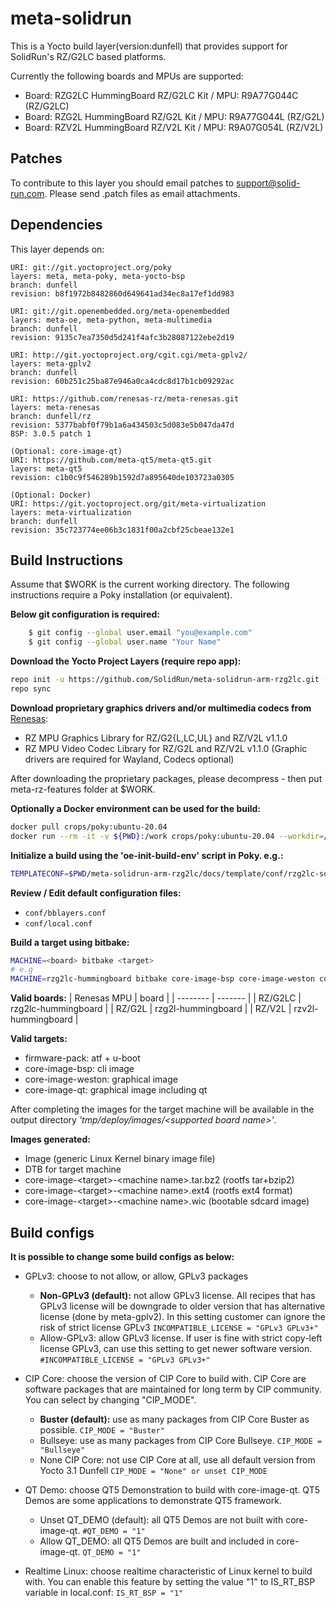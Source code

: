 # meta-solidrun

This is a Yocto build layer(version:dunfell) that provides support for SolidRun's RZ/G2LC based platforms.

Currently the following boards and MPUs are supported:

- Board: RZG2LC HummingBoard RZ/G2LC Kit / MPU: R9A77G044C (RZ/G2LC)
- Board: RZG2L HummingBoard RZ/G2L Kit / MPU: R9A77G044L (RZ/G2L)
- Board: RZV2L HummingBoard RZ/V2L Kit / MPU: R9A07G054L (RZ/V2L)

## Patches

To contribute to this layer you should email patches to support@solid-run.com. Please send .patch files as email attachments.

## Dependencies

This layer depends on:

    URI: git://git.yoctoproject.org/poky
    layers: meta, meta-poky, meta-yocto-bsp
    branch: dunfell
    revision: b8f1972b8482860d649641ad34ec8a17ef1dd983

    URI: git://git.openembedded.org/meta-openembedded
    layers: meta-oe, meta-python, meta-multimedia
    branch: dunfell
    revision: 9135c7ea7350d5d241f4afc3b28087122ebe2d19

    URI: http://git.yoctoproject.org/cgit.cgi/meta-gplv2/
    layers: meta-gplv2
    branch: dunfell
    revision: 60b251c25ba87e946a0ca4cdc8d17b1cb09292ac

    URI: https://github.com/renesas-rz/meta-renesas.git
    layers: meta-renesas
    branch: dunfell/rz
    revision: 5377babf0f79b1a6a434503c5d083e5b047da47d
    BSP: 3.0.5 patch 1

    (Optional: core-image-qt)
    URI: https://github.com/meta-qt5/meta-qt5.git
    layers: meta-qt5
    revision: c1b0c9f546289b1592d7a895640de103723a0305

    (Optional: Docker)
    URI: https://git.yoctoproject.org/git/meta-virtualization
    layers: meta-virtualization
    branch: dunfell
    revision: 35c723774ee06b3c1831f00a2cbf25cbeae132e1

## Build Instructions

Assume that $WORK is the current working directory.
The following instructions require a Poky installation (or equivalent).

**Below git configuration is required:**
```bash
    $ git config --global user.email "you@example.com"
    $ git config --global user.name "Your Name"
```

**Download the Yocto Project Layers (require repo app):**
```bash
repo init -u https://github.com/SolidRun/meta-solidrun-arm-rzg2lc.git -b dunfell -m meta-solidrun-arm-rzg2lc.xml
repo sync
```

**Download proprietary graphics drivers and/or multimedia codecs from** [Renesas](https://www.renesas.com/us/en/products/microcontrollers-microprocessors/rz-mpus/rzg-linux-platform/rzg-marketplace/verified-linux-package/rzg-verified-linux-package):
- RZ MPU Graphics Library for RZ/G2{L,LC,UL} and RZ/V2L v1.1.0
- RZ MPU Video Codec Library for RZ/G2L and RZ/V2L v1.1.0
(Graphic drivers are required for Wayland, Codecs optional)

After downloading the proprietary packages, please decompress - then put meta-rz-features folder at $WORK.

**Optionally a Docker environment can be used for the build:**
```bash
docker pull crops/poky:ubuntu-20.04
docker run --rm -it -v ${PWD}:/work crops/poky:ubuntu-20.04 --workdir=/work
```

**Initialize a build using the 'oe-init-build-env' script in Poky. e.g.:**
```bash
TEMPLATECONF=$PWD/meta-solidrun-arm-rzg2lc/docs/template/conf/rzg2lc-solidrun source poky/oe-init-build-env build
```

**Review / Edit default configuration files:**
- `conf/bblayers.conf`
- `conf/local.conf`

**Build a target using bitbake:**
```bash
MACHINE=<board> bitbake <target>
# e.g
MACHINE=rzg2lc-hummingboard bitbake core-image-bsp core-image-weston core-image-qt
```
**Valid boards:**
| Renesas MPU    | board |
| -------- | ------- |
| RZ/G2LC | rzg2lc-hummingboard |
| RZ/G2L | rzg2l-hummingboard |
| RZ/V2L | rzv2l-hummingboard |


**Valid targets:**
- firmware-pack: atf + u-boot
- core-image-bsp: cli image
- core-image-weston: graphical image
- core-image-qt: graphical image including qt

After completing the images for the target machine will be available in the output
directory _'tmp/deploy/images/\<supported board name\>'_.

**Images generated:**
* Image (generic Linux Kernel binary image file)
* DTB for target machine
* core-image-\<target\>-\<machine name\>.tar.bz2 (rootfs tar+bzip2)
* core-image-\<target\>-\<machine name\>.ext4  (rootfs ext4 format)
* core-image-\<target\>-\<machine name\>.wic  (bootable sdcard image)

## Build configs

**It is possible to change some build configs as below:**
* GPLv3: choose to not allow, or allow, GPLv3 packages
  * **Non-GPLv3 (default):** not allow GPLv3 license. All recipes that has GPLv3 license will be downgrade to older version that has alternative license (done by meta-gplv2). In this setting customer can ignore the risk of strict license GPLv3
    `INCOMPATIBLE_LICENSE = "GPLv3 GPLv3+"`
  * Allow-GPLv3: allow GPLv3 license. If user is fine with strict copy-left license GPLv3, can use this setting to get newer software version.
    `#INCOMPATIBLE_LICENSE = "GPLv3 GPLv3+"`
* CIP Core: choose the version of CIP Core to build with. CIP Core are software packages that are maintained for long term by CIP community. You can select by changing "CIP_MODE".
  * **Buster (default):** use as many packages from CIP Core Buster as possible.
    `CIP_MODE = "Buster"`
  * Bullseye: use as many packages from CIP Core Bullseye.
    `CIP_MODE = "Bullseye"`
  * None CIP Core: not use CIP Core at all, use all default version from Yocto 3.1 Dunfell
    `CIP_MODE = "None" or unset CIP_MODE`

* QT Demo: choose QT5 Demonstration to build with core-image-qt. QT5 Demos are some applications to demonstrate QT5 framework.
  * Unset QT_DEMO (default): all QT5 Demos are not built with core-image-qt.
    `#QT_DEMO = "1"`
  * Allow QT_DEMO: all QT5 Demos are built and included in core-image-qt.
    `QT_DEMO = "1"`
* Realtime Linux: choose realtime characteristic of Linux kernel to build with. You can enable this feature by setting the value "1" to IS_RT_BSP variable in local.conf:
  `IS_RT_BSP = "1"`
 
